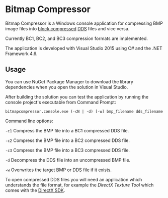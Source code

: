 # Bitmap Compressor
Bitmap Compressor is a Windows console application for compressing BMP image files into [block compressed](http://msdn.microsoft.com/en-us/library/bb694531(v=VS.85).aspx) [DDS](http://msdn.microsoft.com/en-us/library/bb943990(v=VS.85).aspx) files and vice versa. 

Currently BC1, BC2, and BC3 compression formats are implemented.

The application is developed with Visual Studio 2015 using C# and the .NET Framework 4.6.

## Usage
You can use NuGet Package Manager to download the library dependencies when you open the solution in Visual Studio.

After building the solution you can test the application by running the console project's executable from Command Prompt:

    bitmapcompressor.console.exe (-cN | -d) [-w] bmp_filename dds_filename

Command line options:
  
`-c1` Compress the BMP file into a BC1 compressed DDS file.

`-c2` Compress the BMP file into a BC2 compressed DDS file.

`-c3` Compress the BMP file into a BC3 compressed DDS file.

`-d` Decompress the DDS file into an uncompressed BMP file.

`-w` Overwrites the target BMP or DDS file if it exists.

To open compressed DDS files you will need an application which understands the file format, for example the *DirectX Texture Tool* which comes with the [DirectX SDK](https://www.microsoft.com/en-us/download/details.aspx?id=6812).

